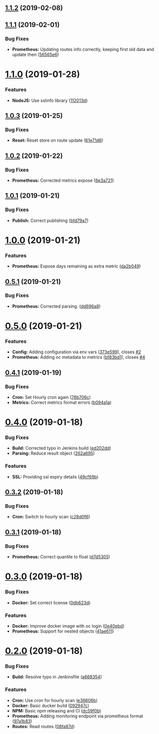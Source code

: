 ## [1.1.2](https://github.com/toolisticon/oc-routes-prometheus-exporter/compare/v1.1.1...v1.1.2) (2019-02-08)



## [1.1.1](https://github.com/toolisticon/oc-routes-prometheus-exporter/compare/v1.1.0...v1.1.1) (2019-02-01)


### Bug Fixes

* **Prometheus:** Updating routes info correctly, keeping first old data and update then ([56565e6](https://github.com/toolisticon/oc-routes-prometheus-exporter/commit/56565e6))



# [1.1.0](https://github.com/toolisticon/oc-routes-prometheus-exporter/compare/v1.0.3...v1.1.0) (2019-01-28)


### Features

* **NodeJS:** Use sslinfo library ([112013d](https://github.com/toolisticon/oc-routes-prometheus-exporter/commit/112013d))



## [1.0.3](https://github.com/toolisticon/oc-routes-prometheus-exporter/compare/v1.0.2...v1.0.3) (2019-01-25)


### Bug Fixes

* **Reset:** Reset store on route update ([61e71d6](https://github.com/toolisticon/oc-routes-prometheus-exporter/commit/61e71d6))



## [1.0.2](https://github.com/toolisticon/oc-routes-prometheus-exporter/compare/v1.0.1...v1.0.2) (2019-01-22)


### Bug Fixes

* **Prometheus:** Corrected metrics expose ([6e3a721](https://github.com/toolisticon/oc-routes-prometheus-exporter/commit/6e3a721))



## [1.0.1](https://github.com/toolisticon/oc-routes-prometheus-exporter/compare/v1.0.0...v1.0.1) (2019-01-21)


### Bug Fixes

* **Publish:** Correct publishing ([bfd79a7](https://github.com/toolisticon/oc-routes-prometheus-exporter/commit/bfd79a7))



# [1.0.0](https://github.com/toolisticon/oc-routes-prometheus-exporter/compare/v0.5.1...v1.0.0) (2019-01-21)


### Features

* **Prometheus:** Expose days remaining as extra metric ([da2b049](https://github.com/toolisticon/oc-routes-prometheus-exporter/commit/da2b049))



## [0.5.1](https://github.com/toolisticon/oc-routes-prometheus-exporter/compare/v0.5.0...v0.5.1) (2019-01-21)


### Bug Fixes

* **Prometheus:** Corrected parsing. ([dd696a8](https://github.com/toolisticon/oc-routes-prometheus-exporter/commit/dd696a8))



# [0.5.0](https://github.com/toolisticon/oc-routes-prometheus-exporter/compare/v0.4.1...v0.5.0) (2019-01-21)


### Features

* **Config:** Adding configuration via env vars ([373e599](https://github.com/toolisticon/oc-routes-prometheus-exporter/commit/373e599)), closes [#2](https://github.com/toolisticon/oc-routes-prometheus-exporter/issues/2)
* **Prometheus:** Adding oc metadata to metrics ([bf83bd1](https://github.com/toolisticon/oc-routes-prometheus-exporter/commit/bf83bd1)), closes [#4](https://github.com/toolisticon/oc-routes-prometheus-exporter/issues/4)



## [0.4.1](https://github.com/toolisticon/oc-routes-prometheus-exporter/compare/v0.4.0...v0.4.1) (2019-01-19)


### Bug Fixes

* **Cron:** Set Hourly cron again ([78b706c](https://github.com/toolisticon/oc-routes-prometheus-exporter/commit/78b706c))
* **Metrics:** Correct metrics format errors ([b094a1a](https://github.com/toolisticon/oc-routes-prometheus-exporter/commit/b094a1a))



# [0.4.0](https://github.com/toolisticon/oc-routes-prometheus-exporter/compare/v0.3.2...v0.4.0) (2019-01-18)


### Bug Fixes

* **Build:** Corrected typo in Jenkins build ([ed202dd](https://github.com/toolisticon/oc-routes-prometheus-exporter/commit/ed202dd))
* **Parsing:** Reduce result object ([262a695](https://github.com/toolisticon/oc-routes-prometheus-exporter/commit/262a695))


### Features

* **SSL:** Providing ssl expiry details ([49cf69b](https://github.com/toolisticon/oc-routes-prometheus-exporter/commit/49cf69b))



## [0.3.2](https://github.com/toolisticon/oc-routes-prometheus-exporter/compare/v0.3.1...v0.3.2) (2019-01-18)


### Bug Fixes

* **Cron:** Switch to hourly scan ([c28d0f6](https://github.com/toolisticon/oc-routes-prometheus-exporter/commit/c28d0f6))



## [0.3.1](https://github.com/toolisticon/oc-routes-prometheus-exporter/compare/v0.3.0...v0.3.1) (2019-01-18)


### Bug Fixes

* **Prometheus:** Correct quantile to float ([d7d5305](https://github.com/toolisticon/oc-routes-prometheus-exporter/commit/d7d5305))



# [0.3.0](https://github.com/toolisticon/oc-routes-prometheus-exporter/compare/v0.2.0...v0.3.0) (2019-01-18)


### Bug Fixes

* **Docker:** Set correct license ([0db623d](https://github.com/toolisticon/oc-routes-prometheus-exporter/commit/0db623d))


### Features

* **Docker:** Improve docker image with oc login ([0e40ebd](https://github.com/toolisticon/oc-routes-prometheus-exporter/commit/0e40ebd))
* **Prometheus:** Support for nested objects ([41ae611](https://github.com/toolisticon/oc-routes-prometheus-exporter/commit/41ae611))



# [0.2.0](https://github.com/toolisticon/oc-routes-prometheus-exporter/compare/08fa87d...v0.2.0) (2019-01-18)


### Bug Fixes

* **Build:** Resolve typo in Jenkinsfile ([a668354](https://github.com/toolisticon/oc-routes-prometheus-exporter/commit/a668354))


### Features

* **Cron:** Use cron for hourly scan ([e36606b](https://github.com/toolisticon/oc-routes-prometheus-exporter/commit/e36606b))
* **Docker:** Basic ducker build ([092947c](https://github.com/toolisticon/oc-routes-prometheus-exporter/commit/092947c))
* **NPM:** Basic npm releasing and CI ([dc59f0b](https://github.com/toolisticon/oc-routes-prometheus-exporter/commit/dc59f0b))
* **Prometheus:** Adding monitoring endpoint via prometheus format ([97a1b83](https://github.com/toolisticon/oc-routes-prometheus-exporter/commit/97a1b83))
* **Routes:** Read routes ([08fa87d](https://github.com/toolisticon/oc-routes-prometheus-exporter/commit/08fa87d))



